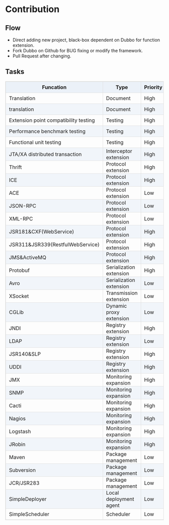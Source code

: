 <style>
table {
  width: 100%;
  max-width: 65em;
  border: 1px solid #dedede;
  margin: 15px auto;
  border-collapse: collapse;
  empty-cells: show;
}
table th,
table td {
  height: 35px;
  border: 1px solid #dedede;
  padding: 0 10px;
}
table th {
  font-weight: bold;
  text-align: center !important;
  background: rgba(158,188,226,0.2);
  white-space: nowrap;
}
table tbody tr:nth-child(2n) {
  background: rgba(158,188,226,0.12);
}
table td:nth-child(1) {
  white-space: nowrap;
}
table tr:hover {
  background: #efefef;
}
.table-area {
  overflow: auto;
}
</style>

<script type="text/javascript">
[].slice.call(document.querySelectorAll('table')).forEach(function(el){
    var wrapper = document.createElement('div');
    wrapper.className = 'table-area';
    el.parentNode.insertBefore(wrapper, el);
    el.parentNode.removeChild(el);
    wrapper.appendChild(el);
})
</script>
# Contribution

## Flow

* Direct adding new project, black-box dependent on Dubbo for function extension.
* Fork Dubbo on Github for BUG fixing or modify the framework.
* Pull Request after changing.

## Tasks

Funcation  | Type | Priority | Status | Claimer | Plan complete time | progress
------------- | ------------- | ------------- | ------------- | ------------- | ------------- | -------------
<Use Guideline> Translation | Document | High | Unclaimed | Pending | Pending | 0%
<Developing Guideline> translation |Document | High | Unclaimed | Pending | Pending |0%
Extension point compatibility testing |Testing | High | Claimed | 罗立树 | Pending | 0%
Performance benchmark testing | Testing | High | Unclaimed | Pending | Pending | 0%
Functional unit testing | Testing | High | Unclaimed | Pending | Pending | 0%
JTA/XA distributed transaction | Interceptor extension | High | Unclaimed | Pending | Pending | 0%
Thrift | Protocol extension | High | Developing done | 闾刚 | 2012-04-27 | 90%
ICE | Protocol extension | High | Unclaimed | Pending | Pending | 0%
ACE | Protocol extension | Low | Unclaimed | Pending | Pending | 0%
JSON-RPC | Protocol extension | Low | Unclaimed | Pending | Pending | 0%
XML-RPC | Protocol extension | Low | Unclaimed | Pending | Pending | 0%
JSR181&CXF(WebService) | Protocol extension | High | Developing done | 白文志 | 2012-04-27 | 90%
JSR311&JSR339(RestfulWebService) | Protocol extension | High | Unclaimed | Pending | Pending | 0%
JMS&ActiveMQ | Protocol extension | High | Unclaimed | Pending | Pending | 0%
Protobuf | Serialization extension | High | Researching | 朱启恒 | 2012-02-30 | 20%
Avro | Serialization extension | Low | Unclaimed | Pending | Pending | 0%
XSocket | Transmission extension | Low | Unclaimed | Pending | Pending | 0%
CGLib | Dynamic proxy extension | Low | Unclaimed | Pending | Pending | 0%
JNDI | Registry extension | High | Unclaimed | Pending | Pending | 0%
LDAP | Registry extension | Low | Unclaimed | Pending | Pending | 0%
JSR140&SLP | Registry extension | High | Unclaimed | Pending | Pending | 0%
UDDI | Registry extension | High | Unclaimed | Pending | Pending | 0%
JMX | Monitoring expansion | High | Unclaimed | Pending | Pending | 0%
SNMP | Monitoring expansion | High | Unclaimed | Pending | Pending | 0%
Cacti | Monitoring expansion | High | Unclaimed | Pending | Pending | 0%
Nagios | Monitoring expansion | High | Unclaimed | Pending | Pending | 0%
Logstash | Monitoring expansion | High | Unclaimed | Pending | Pending | 0%
JRobin | Monitoring expansion | High | Unclaimed | Pending | Pending | 0%
Maven | Package management | Low | Unclaimed | Pending | Pending | 0%
Subversion | Package management | Low | Unclaimed | Pending | Pending | 0%
JCR/JSR283 | Package management | Low | Unclaimed | Pending | Pending | 0%
SimpleDeployer | Local deployment agent | Low | Unclaimed | Pending | Pending | 0%
SimpleScheduler | Scheduler | Low | Unclaimed | Pending | Pending | 0%
